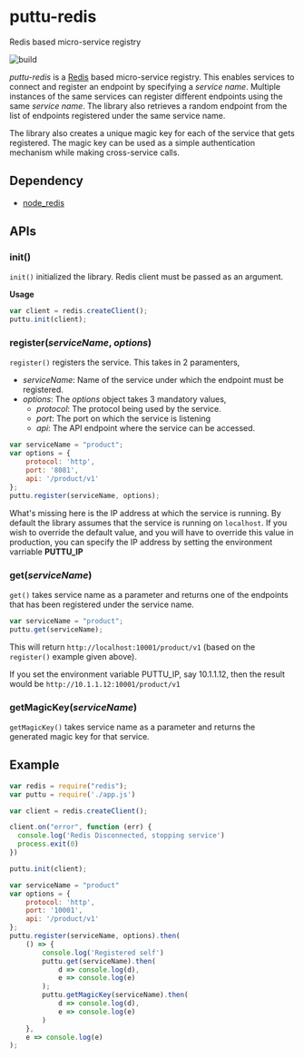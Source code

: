 # puttu-redis
Redis based micro-service registry

![build](https://travis-ci.org/appveen/puttu-redis.svg?branch=master)

_puttu-redis_ is a [Redis](https://redis.io) based micro-service registry. This enables services to connect and register an endpoint by specifying a *service name*. Multiple instances of the same services can register different endpoints using the same *service name*. The library also retrieves a random endpoint from the list of endpoints registered under the same service name.

The library also creates a unique magic key for each of the service that gets registered. The magic key can be used as a simple authentication mechanism while making cross-service calls.

## Dependency

+ [node_redis](https://github.com/NodeRedis/node_redis)

## APIs

### init()

`init()` initialized the library. Redis client must be passed as an argument.

**Usage**

```javascript
var client = redis.createClient();
puttu.init(client);
```

### register(_serviceName_, _options_)

`register()` registers the service. This takes in 2 paramenters, 

+ _serviceName_: Name of the service under which the endpoint must be registered.
+ _options_: The _options_ object takes 3 mandatory values,
	+ _protocol_: The protocol being used by the service.
	+ _port_: The port on which the service is listening
	+ _api_: The API endpoint where the service can be accessed.

```javascript
var serviceName = "product";
var options = {
    protocol: 'http',
    port: '8081',
    api: '/product/v1'
};
puttu.register(serviceName, options);
```

What's missing here is the IP address at which the service is running. By default the library assumes that the service is running on `localhost`. If you wish to override the default value, and you will have to override this value in production, you can specify the IP address by setting the environment varriable **PUTTU_IP**

### get(_serviceName_)

`get()` takes service name as a parameter and returns one of the endpoints that has been registered under the service name.

```javascript
var serviceName = "product";
puttu.get(serviceName);
```

This will return `http://localhost:10001/product/v1` (based on the `register()` example given above).

If you set the environment variable PUTTU_IP, say 10.1.1.12, then the result would be `http://10.1.1.12:10001/product/v1`


### getMagicKey(_serviceName_)

`getMagicKey()` takes service name as a parameter and returns the generated magic key for that service.

## Example

```javascript
var redis = require("redis");
var puttu = require('./app.js')

var client = redis.createClient();

client.on("error", function (err) {
  console.log('Redis Disconnected, stopping service')
  process.exit(0)
})

puttu.init(client);

var serviceName = "product"
var options = {
    protocol: 'http',
    port: '10001',
    api: '/product/v1'
};
puttu.register(serviceName, options).then(
    () => {
        console.log('Registered self')
        puttu.get(serviceName).then(
            d => console.log(d),
            e => console.log(e)
        );
        puttu.getMagicKey(serviceName).then(
            d => console.log(d),
            e => console.log(e)
        )
    },
    e => console.log(e)
);
```

